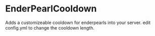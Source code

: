 # EnderPearlCooldown

Adds a customizeable cooldown for enderpearls into your server.
edit config.yml to change the cooldown length.
